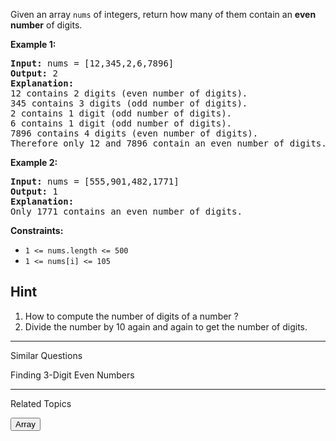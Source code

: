 Given an array `nums` of integers, return how many of them contain an **even number** of digits.

**Example 1:**
<pre>
<b>Input:</b> nums = [12,345,2,6,7896]
<b>Output:</b> 2
<b>Explanation:</b>
12 contains 2 digits (even number of digits).
345 contains 3 digits (odd number of digits).
2 contains 1 digit (odd number of digits).
6 contains 1 digit (odd number of digits).
7896 contains 4 digits (even number of digits).
Therefore only 12 and 7896 contain an even number of digits.
</pre>

**Example 2:**
<pre>
<b>Input:</b> nums = [555,901,482,1771]
<b>Output:</b> 1
<b>Explanation:</b>
Only 1771 contains an even number of digits.
</pre>

**Constraints:**
- `1 <= nums.length <= 500`
- `1 <= nums[i] <= 105`

## Hint
1. How to compute the number of digits of a number ?
2. Divide the number by 10 again and again to get the number of digits.

___
Similar Questions

Finding 3-Digit Even Numbers

___
Related Topics

<button name="button" onclick="https://leetcode.com/tag/array/">Array</button>
